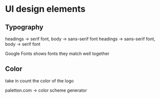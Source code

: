 # UI design elements

## Typography

headings -> serif font, body -> sans-serif font
headings -> sans-serif font, body -> serif font

Google Fonts shows fonts they match well together


## Color

take in count the color of the logo

paletton.com -> color scheme generator


